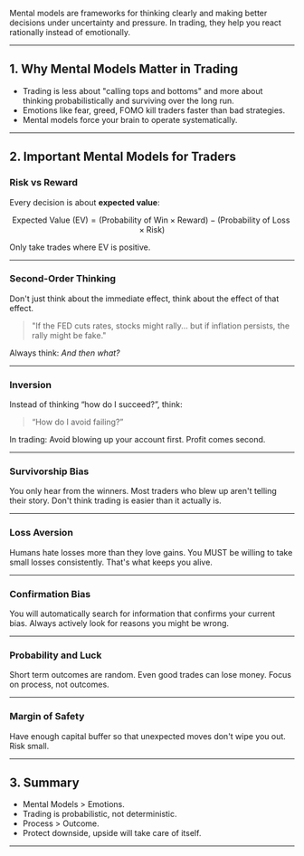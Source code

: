Mental models are frameworks for thinking clearly and making better decisions under uncertainty and pressure. In trading, they help you react rationally instead of emotionally.

---

## 1. **Why Mental Models Matter in Trading**

- Trading is less about "calling tops and bottoms" and more about thinking probabilistically and surviving over the long run.
- Emotions like fear, greed, FOMO kill traders faster than bad strategies.
- Mental models force your brain to operate systematically.

---

## 2. **Important Mental Models for Traders**

### **Risk vs Reward**

Every decision is about **expected value**:

$$
\text{Expected Value (EV)} = (\text{Probability of Win} \times \text{Reward}) - (\text{Probability of Loss} \times \text{Risk})
$$

Only take trades where EV is positive.

---

### **Second-Order Thinking**

Don't just think about the immediate effect, think about the effect of that effect.

> "If the FED cuts rates, stocks might rally... but if inflation persists, the rally might be fake."

Always think: *And then what?*

---

### **Inversion**

Instead of thinking “how do I succeed?”, think:

> “How do I avoid failing?”

In trading: Avoid blowing up your account first. Profit comes second.

---

### **Survivorship Bias**

You only hear from the winners. Most traders who blew up aren't telling their story. Don't think trading is easier than it actually is.

---

### **Loss Aversion**

Humans hate losses more than they love gains. You MUST be willing to take small losses consistently. That's what keeps you alive.

---

### **Confirmation Bias**

You will automatically search for information that confirms your current bias. Always actively look for reasons you might be wrong.

---

### **Probability and Luck**

Short term outcomes are random. Even good trades can lose money. Focus on process, not outcomes.

---

### **Margin of Safety**

Have enough capital buffer so that unexpected moves don't wipe you out. Risk small.

---

## 3. **Summary**

- Mental Models > Emotions.
- Trading is probabilistic, not deterministic.
- Process > Outcome.
- Protect downside, upside will take care of itself.

---

